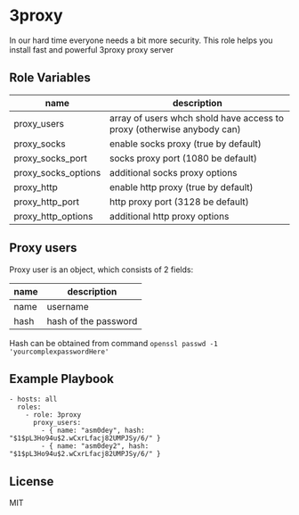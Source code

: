 3proxy
=========

In our hard time everyone needs a bit more security. This role helps you install fast and powerful 3proxy proxy server

Role Variables
--------------

| name                | description                                                            |
|---------------------|------------------------------------------------------------------------|
| proxy_users         | array of users whch shold have access to proxy (otherwise anybody can) |
| proxy_socks         | enable socks proxy (true by default)                                   |
| proxy_socks_port    | socks proxy port (1080 be default)                                     |
| proxy_socks_options | additional socks proxy options                                         |
| proxy_http          | enable http proxy (true by default)                                    |
| proxy_http_port     | http proxy port (3128 be default)                                      |
| proxy_http_options  | additional http proxy options                                          |

Proxy users
-----------

Proxy user is an object, which consists of 2 fields:

| name | description          |
|------|----------------------|
| name | username             |
| hash | hash of the password |

Hash can be obtained from command `openssl passwd -1 'yourcomplexpasswordHere'`

Example Playbook
----------------

    - hosts: all
      roles:
        - role: 3proxy
          proxy_users:
            - { name: "asm0dey", hash: "$1$pL3Ho94u$2.wCxrLfacj82UMPJSy/6/" }
            - { name: "asm0dey2", hash: "$1$pL3Ho94u$2.wCxrLfacj82UMPJSy/6/" }

License
-------

MIT
